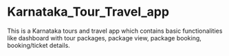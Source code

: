 # Karnataka_Tour_Travel_app
This is a Karnataka tours and travel app which contains basic functionalities like dashboard with tour packages, package view, package booking, booking/ticket details.
